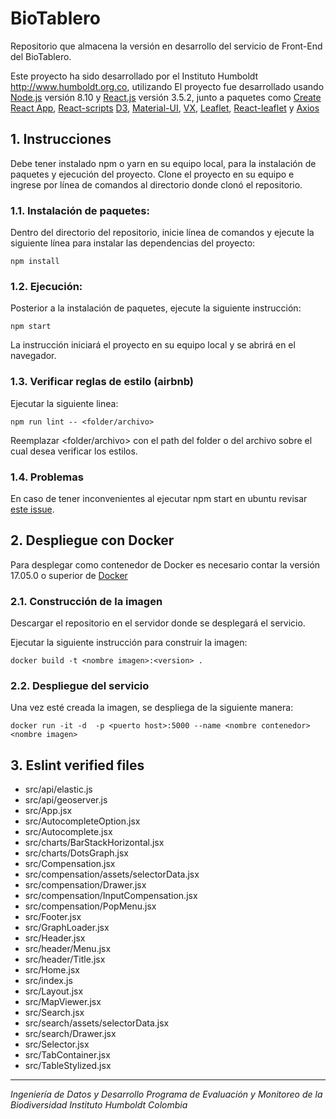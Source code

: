
# BioTablero
Repositorio que almacena la versión en desarrollo del servicio de Front-End del BioTablero.

Este proyecto ha sido desarrollado por el Instituto Humboldt http://www.humboldt.org.co, utilizando El proyecto fue desarrollado usando [Node.js](https://nodejs.org/) versión 8.10 y [React.js](https://reactjs.org) versión 3.5.2, junto a paquetes como [Create React App](https://github.com/facebookincubator/create-react-app), [React-scripts](https://www.npmjs.com/package/react-scripts) [D3](https://d3js.org), [Material-UI](https://material-ui.com), [VX](https://vx-demo.now.sh/), [Leaflet](https://leafletjs.com/), [React-leaflet](https://react-leaflet.js.org) y [Axios](https://alligator.io/react/axios-react/)

## 1. Instrucciones

Debe tener instalado npm o yarn en su equipo local, para la instalación de paquetes y ejecución del proyecto. Clone el proyecto en su equipo e ingrese por línea de comandos al directorio donde clonó el repositorio.

### 1.1. Instalación de paquetes:
Dentro del directorio del repositorio, inicie línea de comandos y ejecute la siguiente línea para instalar las dependencias del proyecto:

    npm install

### 1.2. Ejecución:
Posterior a la instalación de paquetes, ejecute la siguiente instrucción:

    npm start

La instrucción iniciará el proyecto en su equipo local y se abrirá en el navegador.

### 1.3. Verificar reglas de estilo (airbnb)

Ejecutar la siguiente linea:

    npm run lint -- <folder/archivo>

Reemplazar <folder/archivo> con el path del folder o del archivo sobre el cual desea verificar los estilos.

### 1.4. Problemas

En caso de tener inconvenientes al ejecutar npm start en ubuntu revisar [este issue](https://github.com/facebook/create-react-app/issues/2549#issuecomment-315678389).

## 2. Despliegue con Docker

Para desplegar como contenedor de Docker es necesario contar la versión 17.05.0 o superior de [Docker](https://www.docker.com/)

### 2.1. Construcción de la imagen

Descargar el repositorio en el servidor donde se desplegará el servicio.

Ejecutar la siguiente instrucción para construir la imagen:

    docker build -t <nombre imagen>:<version> .

### 2.2. Despliegue del servicio

Una vez esté creada la imagen, se despliega de la siguiente manera:

    docker run -it -d  -p <puerto host>:5000 --name <nombre contenedor> <nombre imagen>

## 3. Eslint verified files

* src/api/elastic.js
* src/api/geoserver.js
* src/App.jsx
* src/AutocompleteOption.jsx
* src/Autocomplete.jsx
* src/charts/BarStackHorizontal.jsx
* src/charts/DotsGraph.jsx
* src/Compensation.jsx
* src/compensation/assets/selectorData.jsx
* src/compensation/Drawer.jsx
* src/compensation/InputCompensation.jsx
* src/compensation/PopMenu.jsx
* src/Footer.jsx
* src/GraphLoader.jsx
* src/Header.jsx
* src/header/Menu.jsx
* src/header/Title.jsx
* src/Home.jsx
* src/index.js
* src/Layout.jsx
* src/MapViewer.jsx
* src/Search.jsx
* src/search/assets/selectorData.jsx
* src/search/Drawer.jsx
* src/Selector.jsx
* src/TabContainer.jsx
* src/TableStylized.jsx

***

*Ingeniería de Datos y Desarrollo
Programa de Evaluación y Monitoreo de la Biodiversidad
Instituto Humboldt Colombia*

